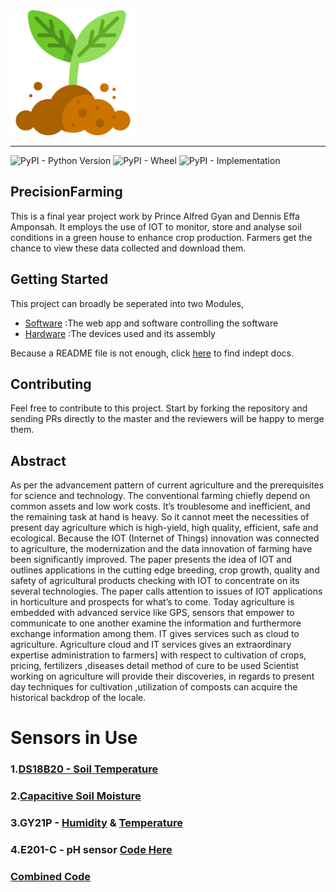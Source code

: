 <a href="https://precisionfarming.netlify.com/">
	<img width="200" src="./website/static/img/sprout.png" alt="Precision Farming" />
</a>

<hr/>

![PyPI - Python Version](https://img.shields.io/pypi/pyversions/flask.svg)
![PyPI - Wheel](https://img.shields.io/pypi/wheel/yes.svg)
![PyPI - Implementation](https://img.shields.io/pypi/implementation/flask.svg)


## PrecisionFarming
This is a final year project work by Prince Alfred Gyan and Dennis Effa Amponsah. It  employs the use of IOT to monitor, store and analyse soil conditions in a green house to enhance crop production. Farmers get the chance to view these data collected and download them.


## Getting Started
This project can broadly be seperated into two Modules,
* [Software](https://precisionfarming.netlify.com/) :The web app and software controlling the software
* [Hardware](https://precisionfarming.netlify.com/) :The devices used and its assembly

Because a README file is not enough, click [here](https://precisionfarming.netlify.com/) to find indept docs.

## Contributing
Feel free to contribute to this project. Start by forking the repository and sending PRs directly to the master and the reviewers will be happy to merge them.



## Abstract
As per the advancement pattern of current agriculture and the prerequisites for science and technology. The conventional farming chiefly depend on common assets and low work costs. It’s troublesome and inefficient, and the remaining task at hand is heavy. So it cannot meet the necessities of present day agriculture which is high-yield, high quality, efficient, safe and ecological. Because the IOT (Internet of Things) innovation was connected to agriculture, the modernization and the data innovation of farming have been significantly improved. The paper presents the idea of IOT and outlines applications in the cutting edge breeding, crop growth, quality and safety of agricultural products checking with IOT to concentrate on its several technologies. The paper calls attention to issues of IOT applications in horticulture and prospects for what’s to come. Today agriculture is embedded with advanced service like GPS, sensors that empower to communicate to one another examine the information and furthermore exchange information among them. IT gives services such as cloud to agriculture. Agriculture cloud and IT services gives an extraordinary expertise administration to farmers] with respect to cultivation of crops, pricing, fertilizers ,diseases detail method of cure to be used Scientist working on agriculture will provide their discoveries, in regards to present day techniques for cultivation ,utilization of composts can acquire the historical backdrop of the locale. 


# Sensors in Use
### 1.[DS18B20 - Soil Temperature](https://github.com/princegyan/Precision-Farming/blob/master/webTemplate/qbgrow.com/magen/iot-admin/ds18b20.py) 
### 2.[Capacitive Soil Moisture ](https://github.com/princegyan/Precision-Farming/blob/master/webTemplate/qbgrow.com/magen/iot-admin/moisture.py)
### 3.GY21P - [Humidity](https://github.com/princegyan/Precision-Farming/blob/master/webTemplate/qbgrow.com/magen/iot-admin/gy21.py) & [Temperature ](https://github.com/princegyan/Precision-Farming/blob/master/webTemplate/qbgrow.com/magen/iot-admin/temp2.py)
### 4.E201-C - pH sensor [Code Here]()
### [Combined Code ](https://github.com/princegyan/Precision-Farming/blob/master/webTemplate/qbgrow.com/magen/iot-admin/combined%20code/combined.py)